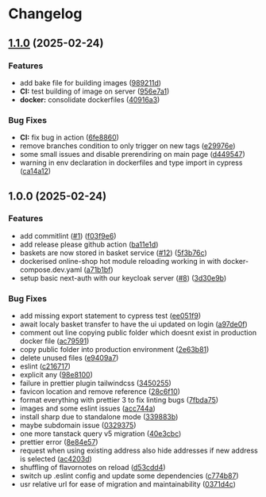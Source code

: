 # Changelog

## [1.1.0](https://github.com/KompBasEntw-HTW/online-shop/compare/v1.0.0...v1.1.0) (2025-02-24)


### Features

* add bake file for building images ([989211d](https://github.com/KompBasEntw-HTW/online-shop/commit/989211df65494a983b0061ec288f2af40564c2af))
* **CI:** test building of image on server ([956e7a1](https://github.com/KompBasEntw-HTW/online-shop/commit/956e7a1700170399c120d273bdf3218e07428b48))
* **docker:** consolidate dockerfiles ([40916a3](https://github.com/KompBasEntw-HTW/online-shop/commit/40916a34ac007ab32fe63fb23b00b853e050cb08))


### Bug Fixes

* **CI:** fix bug in action ([6fe8860](https://github.com/KompBasEntw-HTW/online-shop/commit/6fe88602bae46e174e140f3899a5c56c28b0196d))
* remove branches condition to only trigger on new tags ([e29976e](https://github.com/KompBasEntw-HTW/online-shop/commit/e29976e5bde8e849d310927f70ab84c3368035a4))
* some small issues and disable prerendiring on main page ([d449547](https://github.com/KompBasEntw-HTW/online-shop/commit/d4495472f09752839b0d1b923d220aade75ec871))
* warning in env declaration in dockerfiles and type import in cypress ([ca14a12](https://github.com/KompBasEntw-HTW/online-shop/commit/ca14a1295daca2034344d36bb2fb85397d558554))

## 1.0.0 (2025-02-24)


### Features

* add commitlint ([#1](https://github.com/KompBasEntw-HTW/online-shop/issues/1)) ([f03f9e6](https://github.com/KompBasEntw-HTW/online-shop/commit/f03f9e6a7e7336fe80caa285796cff239ba3a3c8))
* add release please github action ([ba11e1d](https://github.com/KompBasEntw-HTW/online-shop/commit/ba11e1d998ecdbe7860fecfb68085a988aff0763))
* baskets are now stored in basket service ([#12](https://github.com/KompBasEntw-HTW/online-shop/issues/12)) ([5f3b76c](https://github.com/KompBasEntw-HTW/online-shop/commit/5f3b76cb0474c5d0f4e70702ede5052c208fc3b2))
* dockerised online-shop hot module reloading working in with docker-compose.dev.yaml ([a71b1bf](https://github.com/KompBasEntw-HTW/online-shop/commit/a71b1bf0735a6031e6f96d235d42a44c4b65923d))
* setup basic next-auth with our keycloak server ([#8](https://github.com/KompBasEntw-HTW/online-shop/issues/8)) ([3d30e9b](https://github.com/KompBasEntw-HTW/online-shop/commit/3d30e9bfbc92312bceabf2224cbbbd7db879ca0b))


### Bug Fixes

* add missing export statement to cypress test ([ee051f9](https://github.com/KompBasEntw-HTW/online-shop/commit/ee051f9ffe6f3d20f4415ec5e777a8545816e659))
* await localy basket transfer to have the ui updated on login ([a97de0f](https://github.com/KompBasEntw-HTW/online-shop/commit/a97de0ff77bc0c19ddba51e4d329d38e6644523e))
* comment out line copying public folder which doesnt exist in production docker file ([ac79591](https://github.com/KompBasEntw-HTW/online-shop/commit/ac795911b45e8d9c48d4193acb04ff7619dcb631))
* copy public folder into production environment ([2e63b81](https://github.com/KompBasEntw-HTW/online-shop/commit/2e63b81fbe72f7bc3eea8d69dc2c34a512a915bf))
* delete unused files ([e9409a7](https://github.com/KompBasEntw-HTW/online-shop/commit/e9409a7067f9ee9268102408e4ee79e375cf64e5))
* eslint ([c216717](https://github.com/KompBasEntw-HTW/online-shop/commit/c2167174cbb8ddc2fb65142b1bef2ef3f2419b17))
* explicit any ([98e8100](https://github.com/KompBasEntw-HTW/online-shop/commit/98e8100f4ffbb6a0486a98433ad667e2a71eac38))
* failure in prettier plugin tailwindcss ([3450255](https://github.com/KompBasEntw-HTW/online-shop/commit/34502553177ca4f81093d58526dfe1aad868c33f))
* favicon location and remove reference ([28c6f10](https://github.com/KompBasEntw-HTW/online-shop/commit/28c6f1042da9bdea8d900642cafc54206b020454))
* format everything with prettier 3 to fix linting bugs ([7fbda75](https://github.com/KompBasEntw-HTW/online-shop/commit/7fbda7538c67bac00c5f7aef5096ef4f533580a7))
* images and some eslint issues ([acc744a](https://github.com/KompBasEntw-HTW/online-shop/commit/acc744a5ba0c7f78aeeecf453b193fe26b995e68))
* install sharp due to standalone mode ([339883b](https://github.com/KompBasEntw-HTW/online-shop/commit/339883bf806d63fd1550cc7b3ea7b34f8aa99806))
* maybe subdomain issue ([0329375](https://github.com/KompBasEntw-HTW/online-shop/commit/03293753930477a8c5e716107a1d882025567977))
* one more tanstack query v5 migration ([40e3cbc](https://github.com/KompBasEntw-HTW/online-shop/commit/40e3cbcff68ece52e83c7693d2636b55d1d73027))
* prettier error ([8e84e57](https://github.com/KompBasEntw-HTW/online-shop/commit/8e84e576892cf957cde6a13c714bc375927f053c))
* request when using existing address also hide addresses if new address is selected ([ac4203d](https://github.com/KompBasEntw-HTW/online-shop/commit/ac4203dec5d59dc5d22c65ecf8e99466f32099c5))
* shuffling of flavornotes on reload ([d53cdd4](https://github.com/KompBasEntw-HTW/online-shop/commit/d53cdd4bcad75aba16e15f82253253721ffad3c0))
* switch up .eslint config and update some dependencies ([c774b87](https://github.com/KompBasEntw-HTW/online-shop/commit/c774b87467816ffd5428e9d936b3ddbd40d9e905))
* usr relative url for ease of migration and maintainability ([0371d4c](https://github.com/KompBasEntw-HTW/online-shop/commit/0371d4c93b2c70627ce1e6ca9ae02cf18acb2258))
